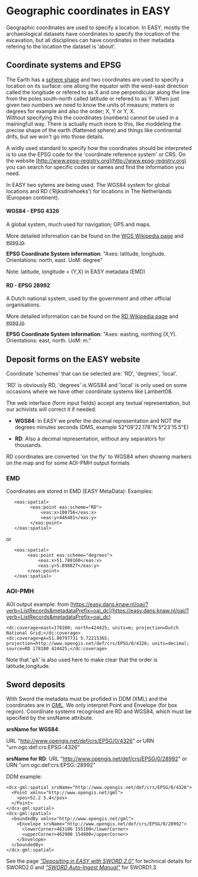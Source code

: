 Geographic coordinates in EASY
==============================

Geographic coordinates are used to specify a location. In EASY, mostly the archaeological datasets have coordinates to specify the location of the excavation, but all disciplines can have coordinates in their metadata refering to the location the dataset is 'about'. 

Coordinate systems and EPSG
---------------------------
The Earth has a [sphere shape](https://en.wikipedia.org/wiki/Figure_of_the_Earth) and two coordinates are used to specify a location on its surface: one allong the equator with the west-east direction called the longitude or refered to as X and one perpendicular along the line from the poles south-north called latitude or refered to as Y. When just given two numbers we need to know the units of measure; meters or degrees for example and also the order; X, Y or Y, X.   
Without specifying this the coordinates (numbers) cannot be used in a mainingfull way. There is actually much more to this, like moddeling the precise shape of the earth (flattened sphere) and things like continental drifs, but we won't go into those details. 

A widly used standard to specify how the coordinates should be interpreted is to use the EPSG code for the 'coordinate reference system' or CRS. On the website [http://www.epsg-registry.org](http://www.epsg-registry.org) you can search for specific codes or names and find the information you need. 

In EASY two sytems are being used. The WGS84 system for global locations and RD ('Rijksdriehoeks') for locations in The Netherlands (European continent). 

#### WGS84 - EPSG 4326
A global system, much used for navigation; GPS and maps. 

More detailed information can be found on the [WGS Wikipedia page](https://en.wikipedia.org/wiki/World_Geodetic_System)
and [epsg.io](https://epsg.io/4326).

**EPSG Coordinate System information**: "Axes: latitude, longitude. Orientations: north, east. UoM: degree"

Note: latitude, longitude = (Y,X) in EASY metadata (EMD)

#### RD - EPSG 28992

A Dutch national system, used by the government and other official organisations. 

More detailed information can be found on the [RD Wikipedia page](https://nl.wikipedia.org/wiki/Rijksdriehoekscoördinaten)
and [epsg.io](https://epsg.io/28992).

**EPSG Coordinate System information**: "Axes: easting, northing (X,Y). Orientations: east, north. UoM: m."

Deposit forms on the EASY website
---------------------------------
Coordinate 'schemes' that can be selected are: 
'RD', 'degrees', 'local'.

'RD' is obviously RD, 'degrees' is WGS84 and 'local' is only used on some occasions where we have other coordinate systems like Lambert08. 

The web interface (form input fields) accept any textual representation, but our achivists will correct it if needed.

* **WGS84**: In EASY we prefer the decimal representation and NOT the degrees minutes seconds (DMS, example 52°09'22.178"N 5°23'15.5"E)

* **RD**: Also a decimal representation, without any separators for thousands. 

RD coordinates are converted 'on the fly' to WGS84 when showing markers on the map and for some AOI-PMH output formats

### EMD

Coordinates are stored in EMD (EASY MetaData):
Examples:

       <eas:spatial>
             <eas:point eas:scheme="RD">
                 <eas:x>108756</eas:x>
                 <eas:y>446481</eas:y>
             </eas:point>
       </eas:spatial>

or
       
       <eas:spatial>
            <eas:point eas:scheme="degrees">
                <eas:x>51.788160</eas:x>
                <eas:y>5.898827</eas:y>
            </eas:point>
       </eas:spatial>


### AOI-PMH

AOI output example:
from [https://easy.dans.knaw.nl/oai/?verb=ListRecords&metadataPrefix=oai_dc](https://easy.dans.knaw.nl/oai/?verb=ListRecords&metadataPrefix=oai_dc)
 
    <dc:coverage>east=178100; north=424425; units=m; projection=Dutch National Grid;</dc:coverage>
    <dc:coverage>φλ=51.80797731 5.72215365; projection=http://www.opengis.net/def/crs/EPSG/0/4326; units=decimal; source=RD 178100 424425;</dc:coverage>

Note that 'φλ' is also used here to make clear that the order is latitude,longitude.

Sword deposits
--------------
With Sword the metadata must be profided in DDM (XML) and the coordinates are in [GML](https://en.wikipedia.org/wiki/Geography_Markup_Language). 
We only interpret Point and Envelope (for box region). Coordinate systems recognised are RD and WGS84, which must be specified by the snsName attribute. 

**srsName for WGS84**:

URL "http://www.opengis.net/def/crs/EPSG/0/4326" or 
URN "urn:ogc:def:crs:EPSG::4326"
    
**srsName for RD**:
URL "http://www.opengis.net/def/crs/EPSG/0/28992" or URN "urn:ogc:def:crs:EPSG::28992"
    
    
DDM example:

    <dcx-gml:spatial srsName="http://www.opengis.net/def/crs/EPSG/0/4326">
      <Point xmlns="http://www.opengis.net/gml">
        <pos>52.2 5.4</pos>
      </Point>
    </dcx-gml:spatial>
    <dcx-gml:spatial>
      <boundedBy xmlns="http://www.opengis.net/gml">
        <Envelope srsName="http://www.opengis.net/def/crs/EPSG/0/28992">
          <lowerCorner>463100 155100</lowerCorner>
          <upperCorner>462900 154900</upperCorner>
        </Envelope>
      </boundedBy>
    </dcx-gml:spatial>
    
See the page *["Depositing in EASY with SWORD 2.0"]* for technical details for SWORD2.0 and *["SWORD Auto-Ingest Manual"]* for SWORD1.3.

["SWORD Auto-Ingest Manual"]: ./pdf/SWORD%20Auto-Ingest%20Manual.pdf
["Depositing in EASY with SWORD 2.0"]: ./sword2.html